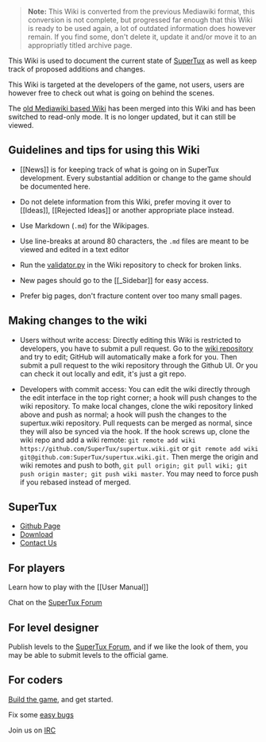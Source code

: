 > **Note:** This Wiki is converted from the previous Mediawiki format,
> this conversion is not complete, but progressed far enough that this
> Wiki is ready to be used again, a lot of outdated information does
> however remain. If you find some, don't delete it, update it and/or
> move it to an appropriatly titled archive page.

This Wiki is used to document the current state of
[SuperTux](https://www.supertux.org) as well as keep track of proposed
additions and changes.

This Wiki is targeted at the developers of the game, not users, users
are however free to check out what is going on behind the scenes.

The [old Mediawiki based Wiki](http://supertux.lethargik.org/wiki/Main_Page) has been merged
into this Wiki and has been switched to read-only mode. It is no
longer updated, but it can still be viewed.

Guidelines and tips for using this Wiki
---------------------------------------

* [[News]] is for keeping track of what is going on in SuperTux
  development. Every substantial addition or change to the game should
  be documented here.

* Do not delete information from this Wiki, prefer moving it over to [[Ideas]],
  [[Rejected Ideas]] or another appropriate place instead.

* Use Markdown (`.md`) for the Wikipages.

* Use line-breaks at around 80 characters, the `.md` files are meant to
  be viewed and edited in a text editor

* Run the [validator.py](https://raw.githubusercontent.com/wiki/SuperTux/supertux/validator.py)
  in the Wiki repository to check for broken links.

* New pages should go to the [[_Sidebar]] for easy access.

* Prefer big pages, don't fracture content over too many small pages.

Making changes to the wiki
--------------------------

* Users without write access: Directly editing this Wiki is restricted to developers, you have to submit a pull request. Go to the [wiki repository](https://github.com/SuperTux/wiki) and try to edit; GitHub will automatically make a fork for you. Then submit a pull request to the wiki repository through the Github UI. Or you can check it out locally and edit, it's just a git repo.

* Developers with commit access: You can edit the wiki directly through the edit interface in the top right corner; a hook will push changes to the wiki repository. To make local changes, clone the wiki repository linked above and push as normal; a hook will push the changes to the supertux.wiki repository. Pull requests can be merged as normal, since they will also be synced via the hook. If the hook screws up, clone the wiki repo and add a wiki remote: `git remote add wiki https://github.com/SuperTux/supertux.wiki.git` or `git remote add wiki git@github.com:SuperTux/supertux.wiki.git.` Then merge the origin and wiki remotes and push to both, `git pull origin; git pull wiki; git push origin master; git push wiki master`. You may need to force push if you rebased instead of merged.




SuperTux
--------

* [Github Page](https://github.com/SuperTux/supertux)
* [Download](https://supertux.org/download.html)
* [Contact Us](https://www.supertux.org/contact.html)

For players
-----------

Learn how to play with the [[User Manual]]

Chat on the [SuperTux Forum](http://forum.freegamedev.net/viewforum.php?f=66&sid=7d271ca537028e81027e0b3cdab4f0ca)

For level designer
------------------

Publish levels to the [SuperTux Forum](http://forum.freegamedev.net/viewforum.php?f=66&sid=7d271ca537028e81027e0b3cdab4f0ca),
and if we like the look of them, you may be able to submit levels to the official game.

For coders
-----------

[Build the game](https://github.com/SuperTux/supertux/wiki/Building), and get started.

Fix some [easy bugs](https://github.com/SuperTux/supertux/issues?q=is%3Aopen+is%3Aissue+label%3Adifficulty%3Aeasy)

Join us on [IRC](https://github.com/SuperTux/supertux/wiki/IRC)
